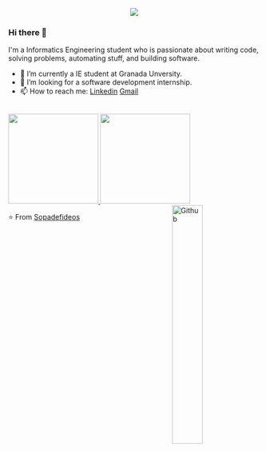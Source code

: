 <p align="center"><img src="https://i.imgur.com/A6bWGFl.gif"/></p>

### Hi there 👋

I'm a Informatics Engineering student who is passionate about writing code, solving problems, automating stuff, and building software.

- 🔭 I’m currently a IE student at Granada Unversity.
- 👯 I’m looking for a software development internship. 
- 📫 How to reach me: [Linkedin](https://www.linkedin.com/in/antonio-marfil-s%C3%A1nchez-a625601b9/) [Gmail](mailto:antonio10marsan@gmail.com)

<br/>

<a href="https://github.com/Sopadefideos">
  <img height="180em" src="https://github-readme-stats.vercel.app/api?username=Sopadefideos&theme=merko&show_icons=true" />
  <img height="180em" src="https://github-readme-stats.vercel.app/api/top-langs/?username=Sopadefideos&theme=merko&layout=compact" />
</a>
<img width="35%" align="right" alt="Github" src="https://i.giphy.com/media/YQitE4YNQNahy/giphy.webp" />

<br/>

⭐️ From [Sopadefideos](https://github.com/Sopadefideos)
